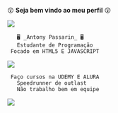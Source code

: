 😲 **Seja bem vindo ao meu perfil** 😲

![](https://media1.tenor.com/m/N3xEHKqbKvIAAAAC/cherryfurby-whos-awesome-youre-awesome.gif) 

       🖥️ _Antony Passarin_ 🖥️
       Estudante de Programação   
     Focado em HTML5 E JAVASCRIPT
     
![](https://media1.tenor.com/m/rweh-xPsyqMAAAAC/vaheed.gif)

     Faço cursos na UDEMY E ALURA  
       Speedrunner de outlast
       Não trabalho bem em equipe
       
![](https://media1.tenor.com/m/DuThn51FjPcAAAAC/nerd-emoji-nerd.gif)
